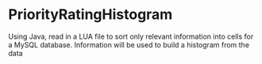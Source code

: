 # PriorityRatingHistogram
  Using Java, read in a LUA file to sort only relevant information into cells for a MySQL database. Information will be used to build a histogram from the data
